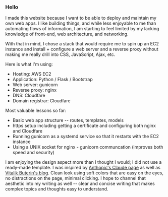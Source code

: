 ### Hello

I made this website because I want to be able to deploy and maintain my own web apps. I like building things, and while less enjoyable to me than automating flows of information, I am starting to feel limited by my lacking knowledge of front-end, web architecture, and networking.

With that in mind, I chose a stack that would require me to spin up an EC2 instance and install + configure a web server and a reverse proxy without making me really drill into CSS, JavaScript, Ajax, etc.

Here is what I'm using:  

- Hosting: AWS EC2
- Application: Python / Flask / Bootstrap
- Web server: gunicorn
- Reverse proxy: nginx
- DNS: Cloudfare
- Domain registrar: Cloudfare

Most valuable lessons so far:  

- Basic web app structure -- routes, templates, models
- https setup including getting a certificate and configuring both nginx and Cloudfare
- Running gunicorn as a systemd service so that it restarts with the EC2 instance
- Using a UNIX socket for nginx - gunicorn communcation (improves both speed and security)

I am enjoying the design aspect more than I thought I would; I did not use a ready-made template. I was inspired by [Anthopic's Claude page](https://claude.ai/) as well as [Vitalik Buterin's blog](https://vitalik.eth.limo/). Clean look using soft colors that are easy on the eyes, no distractions on the page, minimal clicking. I hope to channel that aesthetic into my writing as well -- clear and concise writing that makes complex topics and thoughts easy to understand.
